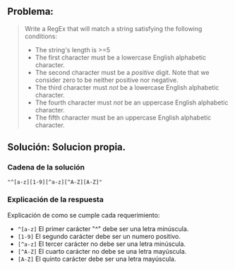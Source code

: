 ## Problema:

> Write a RegEx that will match a string satisfying the following conditions:
> 
> - The string's length is \>=5
> - The first character must be a lowercase English alphabetic character.
> - The second character must be a _positive_ digit. Note that we consider zero to be neither positive nor negative.
> - The third character must _not_ be a lowercase English alphabetic character.
> - The fourth character must _not_ be an uppercase English alphabetic character.
> - The fifth character must be an uppercase English alphabetic character.
## Solución: Solucion propia.
### Cadena de la solución
```
"^[a-z][1-9][^a-z][^A-Z][A-Z]"
``` 
### Explicación de la respuesta

Explicación de como se cumple cada requerimiento:
-  `^[a-z]` El primer carácter "^" debe ser una letra minúscula.
- `[1-9]` El segundo carácter debe ser un numero positivo.
- `[^a-z]`  El tercer carácter no debe ser una letra minúscula.
- `[^A-Z]` El cuarto carácter no debe se una letra mayúscula.
- `[A-Z]` El quinto carácter debe ser una letra mayúscula.